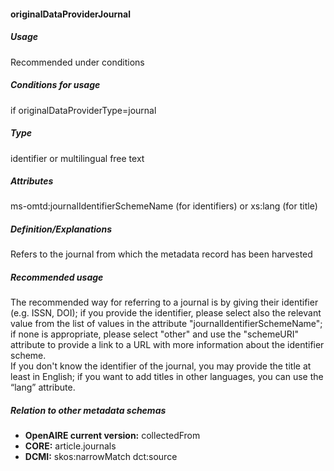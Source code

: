 #### originalDataProviderJournal

##### Usage

Recommended under conditions

##### Conditions for usage

if originalDataProviderType=journal

##### Type

identifier or multilingual free text

##### Attributes

ms-omtd:journalIdentifierSchemeName \(for identifiers\) or xs:lang \(for title\)

##### Definition/Explanations

Refers to the journal from which the metadata record has been harvested

##### Recommended usage

The recommended way for referring to a journal is by giving their identifier \(e.g. ISSN, DOI\); if you provide the identifier, please select also the relevant value from the list of values in the attribute "journalIdentifierSchemeName"; if none is appropriate, please select "other" and use the "schemeURI" attribute to provide a link to a URL with more information about the identifier scheme.   
If you don't know the identifier of the journal, you may provide the title at least in English; if you want to add titles in other languages, you can use the “lang” attribute.

##### Relation to other metadata schemas

* **OpenAIRE current version:** collectedFrom
* **CORE:** article.journals
* **DCMI:** skos:narrowMatch dct:source



